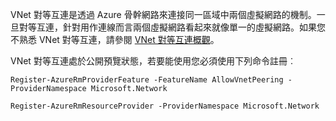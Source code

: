 VNet 對等互連是透過 Azure 骨幹網路來連接同一區域中兩個虛擬網路的機制。一旦對等互連，針對用作連線而言兩個虛擬網路看起來就像單一的虛擬網路。如果您不熟悉 VNet 對等互連，請參閱 [VNet 對等互連概觀](../articles/virtual-network/virtual-network-peering-overview.md)。

VNet 對等互連處於公開預覽狀態，若要能使用您必須使用下列命令註冊︰

    Register-AzureRmProviderFeature -FeatureName AllowVnetPeering -ProviderNamespace Microsoft.Network

    Register-AzureRmResourceProvider -ProviderNamespace Microsoft.Network
 

<!---HONumber=AcomDC_0810_2016-->